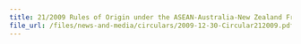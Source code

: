 ```yaml
---
title: 21/2009 Rules of Origin under the ASEAN-Australia-New Zealand Free Trade Area (AANZFTA) Agreement
file_url: /files/news-and-media/circulars/2009-12-30-Circular212009.pdf
---
```

